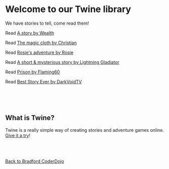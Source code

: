 # Welcome to our Twine library

We have stories to tell, come read them!


Read [A story by Wealth](https://bradford-coderdojo.github.io/twine/a_story1.html)

Read [The magic cloth by Christian](https://bradford-coderdojo.github.io/twine/the_magic_cloth.html)

Read [Rosie's adventure by Rosie](https://shoobster.github.io/adventure1/Rosie's%20adeventure.html)

Read [A short & mysterious story by Lightning Gladiator](https://lightninggladiator.github.io/Chez-Is-Nice/A%20short%20&%20mysterious%20story.html)

Read [Prison by Flaming60](https://flaming60.github.io/story/prison(2).html)

Read [Best Story Ever by DarkVoidTV](https://darkvoidtv.github.io/CoderDojo/Best%20story%20ever.html)

<br/><br/><br/>
## What is Twine?

Twine is a really simple way of creating stories and adventure games online. [Give it a try](https://twinery.org/2/#!/welcome)!

<br/><br/><br/>
[Back to Bradford CoderDojo](https://bradford-coderdojo.github.io/)


